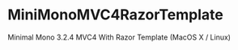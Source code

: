 MiniMonoMVC4RazorTemplate
=========================

Minimal Mono 3.2.4 MVC4 With Razor Template (MacOS X / Linux)
